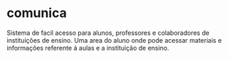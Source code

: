 comunica
========

Sistema de facil acesso para alunos, professores e colaboradores de instituições de ensino. Uma area do aluno onde pode acessar materiais e informações referente á aulas e a instituição de ensino.

